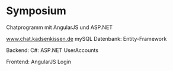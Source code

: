 # Symposium
Chatprogramm mit AngularJS und ASP.NET

www.chat.kadsenkissen.de
mySQL Datenbank:
	Entity-Framework
	
Backend:
	C#: ASP.NET
	UserAccounts
	
Frontend:
	AngularJS
	Login
